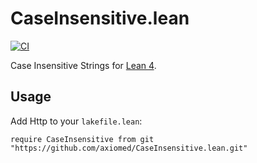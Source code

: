 #  CaseInsensitive.lean

[![CI](https://github.com/axiomed/CaseInsensitive.lean/actions/workflows/push.yml/badge.svg)](https://github.com/axiomed/CaseInsensitive.lean/actions/workflows/push.yml)

Case Insensitive Strings for [Lean 4](https://github.com/leanprover/lean4).

## Usage

Add Http to your `lakefile.lean`:

```lean
require CaseInsensitive from git "https://github.com/axiomed/CaseInsensitive.lean.git"
```
